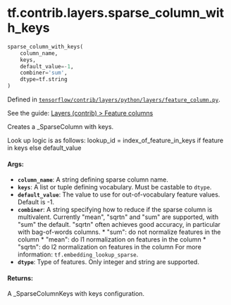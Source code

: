 <div itemscope itemtype="http://developers.google.com/ReferenceObject">
<meta itemprop="name" content="tf.contrib.layers.sparse_column_with_keys" />
</div>

# tf.contrib.layers.sparse_column_with_keys

``` python
sparse_column_with_keys(
    column_name,
    keys,
    default_value=-1,
    combiner='sum',
    dtype=tf.string
)
```



Defined in [`tensorflow/contrib/layers/python/layers/feature_column.py`](https://www.tensorflow.org/code/tensorflow/contrib/layers/python/layers/feature_column.py).

See the guide: [Layers (contrib) > Feature columns](../../../../../api_guides/python/contrib.layers.md#Feature_columns)

Creates a _SparseColumn with keys.

Look up logic is as follows:
lookup_id = index_of_feature_in_keys if feature in keys else default_value

#### Args:

* <b>`column_name`</b>: A string defining sparse column name.
* <b>`keys`</b>: A list or tuple defining vocabulary. Must be castable to `dtype`.
* <b>`default_value`</b>: The value to use for out-of-vocabulary feature values.
    Default is -1.
* <b>`combiner`</b>: A string specifying how to reduce if the sparse column is
    multivalent. Currently "mean", "sqrtn" and "sum" are supported, with "sum"
    the default. "sqrtn" often achieves good accuracy, in particular with
    bag-of-words columns.
      * "sum": do not normalize features in the column
      * "mean": do l1 normalization on features in the column
      * "sqrtn": do l2 normalization on features in the column
    For more information: `tf.embedding_lookup_sparse`.
* <b>`dtype`</b>: Type of features. Only integer and string are supported.


#### Returns:

A _SparseColumnKeys with keys configuration.